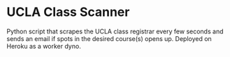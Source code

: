 # UCLA Class Scanner

Python script that scrapes the UCLA class registrar every few seconds and sends an email if spots in the desired course(s) opens up. Deployed on Heroku as a worker dyno.
